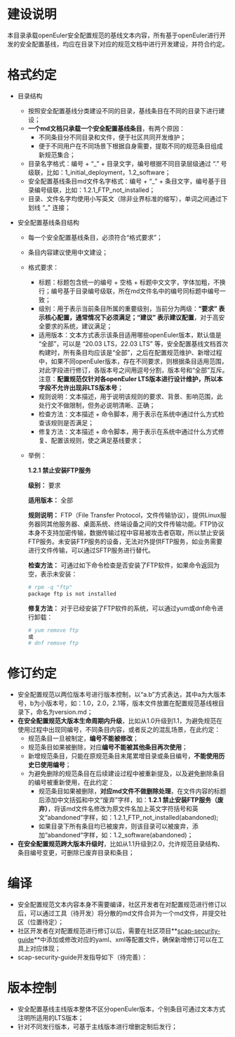 # 建设说明

本目录承载openEuler安全配置规范的基线文本内容，所有基于openEuler进行开发的安全配置基线，均应在目录下对应的规范文档中进行开发建设，并符合约定。

# 格式约定

- 目录结构
  
  - 按照安全配置基线分类建设不同的目录，基线条目在不同的目录下进行建设；
  - **一个md文档只承载一个安全配置基线条目**，有两个原因：
    - 不同条目分不同目录和文件，便于社区共同开发维护；
    - 便于不同用户在不同场景下根据自身需要，提取不同的规范条目组成新规范集合；
  - 目录名字格式：编号 + “_” + 目录文字，编号根据不同目录层级通过 “.” 号级联，比如：1\_initial\_deployment，1.2\_software；
  - 安全配置基线条目md文件名字格式：编号 + “_” + 条目文字，编号基于目录编号级联，比如：1.2.1\_FTP\_not\_installed；
  - 目录、文件名字均使用小写英文（除非业界标准的缩写），单词之间通过下划线 “_" 连接；
  
- 安全配置基线条目结构

  - 每一个安全配置基线条目，必须符合“格式要求”；

  - 条目内容建议使用中文建设；

  - 格式要求：
    - 标题：标题包含统一的编号 + 空格 + 标题中文文字，字体加粗，不换行；编号基于目录编号级联，所在md文件名中的编号同标题中编号一致；
    - 级别：用于表示当前条目所属的重要级别，当前分为两级：**“要求” 表示核心配置，通常情况下必须满足；“建议” 表示建议配置**，对于高安全要求的系统，建议满足；
    - 适用版本：文本方式表示该条目适用哪些openEuler版本，默认值是 “全部”，可以是 “20.03 LTS，22.03 LTS” 等，安全配置基线文档首次构建时，所有条目均应该是“全部”，之后在配置规范维护、新增过程中，如果不同openEuler版本，存在不同要求，则根据条目适用范围，对此字段进行修订，各版本号之间用逗号分割，版本号和“全部”互斥。注意：**配置规范仅针对各openEuler LTS版本进行设计维护，所以本字段不允许出现非LTS版本号**；
    - 规则说明：文本描述，用于说明该规则的要求、背景、影响范围，此处行文不做限制，但务必说明清晰、正确；
    - 检查方法：文本描述 + 命令脚本，用于表示在系统中通过什么方式检查该规则是否满足；
    - 修复方法：文本描述 + 命令脚本，用于表示在系统中通过什么方式修复、配置该规则，使之满足基线要求；
    
  - 举例：

    **1.2.1 禁止安装FTP服务**

    **级别：** 要求

    **适用版本：** 全部

    **规则说明：** FTP（File Transfer Protocol，文件传输协议），提供Linux服务器同其他服务器、桌面系统、终端设备之间的文件传输功能。FTP协议本身不支持加密传输，数据传输过程中容易被攻击者窃取，所以禁止安装FTP服务。未安装FTP服务的设备，无法对外提供FTP服务，如业务需要进行文件传输，可以通过SFTP服务进行替代。
    
    **检查方法：**
可通过如下命令检查是否安装了FTP软件，如果命令返回为空，表示未安装：
    
    ```bash
    # rpm -q "ftp"
    package ftp is not installed
    ```
    
    **修复方法：**
对于已经安装了FTP软件的系统，可以通过yum或dnf命令进行卸载：
    
    ```bash
    # yum remove ftp
    或
    # dnf remove ftp
    ```

# 修订约定

- 安全配置规范以两位版本号进行版本控制，以“a.b”方式表达，其中a为大版本号，b为小版本号，如：1.0，2.0，2.1等，版本文件放置在配置规范基线根目录下，命名为version.md；
- **在安全配置规范大版本生命周期内升级**，比如从1.0升级到1.1，为避免规范在使用过程中出现同编号，不同条目内容，或者反之的混乱场景，在此约定：
  - 规范条目一旦被制定，**编号不能被修改**；
  - 规范条目如果被删除，对应**编号不能被其他条目再次使用**；
  - 新增规范条目，只能在原规范条目末尾累增目录或条目编号，**不能使用历史已使用编号**；
  - 为避免删除的规范条目在后续建设过程中被重新提及，以及避免删除条目的编号被重新使用，在此约定：
    - 规范条目如果被删除，**对应md文件不做删除处理**，在文件内容的标题后添加中文括弧和中文“废弃”字样，如：**1.2.1 禁止安装FTP服务（废弃）**，将该md文件名修改为原文件名加上英文字符括号和英文“abandoned”字样，如：1.2.1\_FTP\_not\_installed(abandoned);
    - 如果目录下所有条目均已被废弃，则该目录可以被废弃，添加“abandoned“字样，如：1.2\_software(abandoned)；
- **在安全配置规范跨大版本升级时**，比如从1.1升级到2.0，允许规范目录结构、条目编号变更，可删除已废弃目录和条目；

# 编译

- 安全配置规范文本内容本身不需要编译，社区开发者在对配置规范进行修订以后，可以通过工具（待开发）将分散的md文件合并为一个md文件，并提交社区（位置待定）；
- 社区开发者在对配置规范进行修订以后，需要在社区项目**[scap-security-guide](https://gitee.com/src-openeuler/scap-security-guide)**中添加或修改对应的yaml、xml等配置文件，确保新增修订可以在工具上对应体现；
- scap-security-guide开发指导如下（待完善）：

# 版本控制

  - 安全配置基线主线版本整体不区分openEuler版本，个别条目可通过文本方式注明所适用的LTS版本；
  - 针对不同发行版本，可基于主线版本进行增删定制后发行；